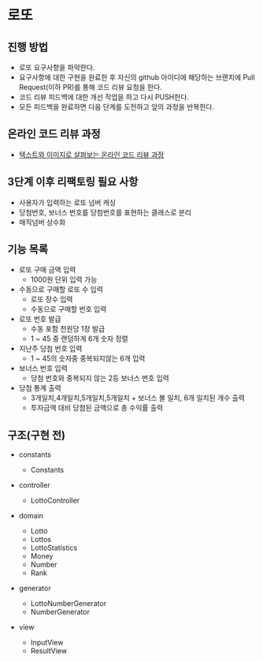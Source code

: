 # 로또
## 진행 방법
* 로또 요구사항을 파악한다.
* 요구사항에 대한 구현을 완료한 후 자신의 github 아이디에 해당하는 브랜치에 Pull Request(이하 PR)를 통해 코드 리뷰 요청을 한다.
* 코드 리뷰 피드백에 대한 개선 작업을 하고 다시 PUSH한다.
* 모든 피드백을 완료하면 다음 단계를 도전하고 앞의 과정을 반복한다.

## 온라인 코드 리뷰 과정
* [텍스트와 이미지로 살펴보는 온라인 코드 리뷰 과정](https://github.com/next-step/nextstep-docs/tree/master/codereview)

## 3단계 이후 리팩토링 필요 사항
* 사용자가 입력하는 로또 넘버 캐싱
* 당첨번호, 보너스 번호를 당첨번호를 표현하는 클래스로 분리
* 매직넘버 상수화

## 기능 목록
- 로또 구매 금액 입력
  - 1000원 단위 입력 가능
- 수동으로 구매할 로또 수 입력
  - 로또 장수 입력
  - 수동으로 구매할 번호 입력
- 로또 번호 발급
  - 수동 포함 천원당 1장 발급
  - 1 ~ 45 중 랜덤하게 6개 숫자 정렬
- 지난주 당첨 번호 입력
  - 1 ~ 45의 숫자중 중복되지않는 6개 입력
- 보너스 번호 입력
  - 당첨 번호와 중복되지 않는 2등 보너스 번호 입력
- 당첨 통계 출력
  - 3개일치,4개일치,5개일치,5개일치 + 보너스 볼 일치, 6개 일치된 개수 출력
  - 투자금액 대비 당첨된 금액으로 총 수익률 출력

## 구조(구현 전)
- constants
  - Constants
  
- controller
  - LottoController
  
- domain
  - Lotto
  - Lottos
  - LottoStatistics
  - Money
  - Number
  - Rank
  
- generator
  - LottoNumberGenerator
  - NumberGenerator
  
- view
  - InputView
  - ResultView